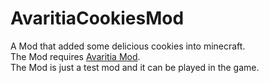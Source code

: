 # AvaritiaCookiesMod
A Mod that added some delicious cookies into minecraft.  
The Mod requires [Avaritia Mod](https://www.mcmod.cn/class/505.html).  
The Mod is just a test mod and it can be played in the game.
